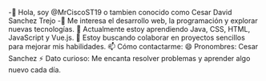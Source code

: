 

-👋 Hola, soy @MrCiscoST19 o tambien conocido como Cesar David Sanchez Trejo
-👀 Me interesa el desarrollo web, la programación y explorar nuevas tecnologías.
🌱 Actualmente estoy aprendiendo Java, CSS, HTML, JavaScript y Vue.js.
💞️ Estoy buscando colaborar en proyectos sencillos para mejorar mis habilidades.
📫 Cómo contactarme:
😄 Pronombres: Cesar Sanchez
⚡ Dato curioso: Me encanta resolver problemas y aprender algo nuevo cada día.
